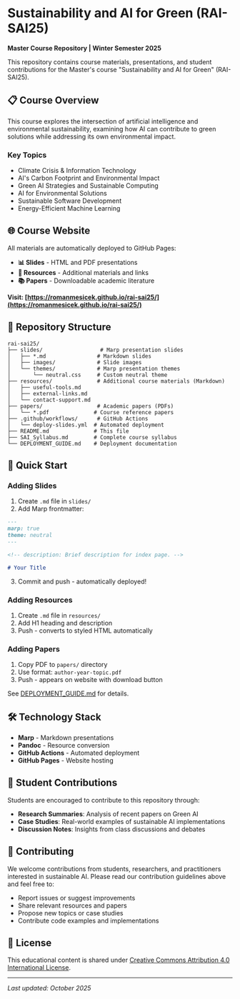 # Sustainability and AI for Green (RAI-SAI25)

**Master Course Repository | Winter Semester 2025**

This repository contains course materials, presentations, and student contributions for the Master's course "Sustainability and AI for Green" (RAI-SAI25).

## 📋 Course Overview

This course explores the intersection of artificial intelligence and environmental sustainability, examining how AI can contribute to green solutions while addressing its own environmental impact.

### Key Topics
- Climate Crisis & Information Technology
- AI's Carbon Footprint and Environmental Impact
- Green AI Strategies and Sustainable Computing
- AI for Environmental Solutions
- Sustainable Software Development
- Energy-Efficient Machine Learning

## 🌐 Course Website

All materials are automatically deployed to GitHub Pages:
- **📊 Slides** - HTML and PDF presentations
- **🔗 Resources** - Additional materials and links
- **📚 Papers** - Downloadable academic literature

**Visit: [https://romanmesicek.github.io/rai-sai25/](https://romanmesicek.github.io/rai-sai25/)**

## 📁 Repository Structure

```
rai-sai25/
├── slides/                  # Marp presentation slides
│   ├── *.md                # Markdown slides
│   ├── images/             # Slide images
│   └── themes/             # Marp presentation themes
│       └── neutral.css     # Custom neutral theme
├── resources/              # Additional course materials (Markdown)
│   ├── useful-tools.md
│   ├── external-links.md
│   └── contact-support.md
├── papers/                 # Academic papers (PDFs)
│   └── *.pdf              # Course reference papers
├── .github/workflows/      # GitHub Actions
│   └── deploy-slides.yml  # Automated deployment
├── README.md              # This file
├── SAI_Syllabus.md        # Complete course syllabus
└── DEPLOYMENT_GUIDE.md    # Deployment documentation
```

## 🚀 Quick Start

### Adding Slides
1. Create `.md` file in `slides/`
2. Add Marp frontmatter:
```markdown
---
marp: true
theme: neutral
---

<!-- description: Brief description for index page. -->

# Your Title
```
3. Commit and push - automatically deployed!

### Adding Resources
1. Create `.md` file in `resources/`
2. Add H1 heading and description
3. Push - converts to styled HTML automatically

### Adding Papers
1. Copy PDF to `papers/` directory
2. Use format: `author-year-topic.pdf`
3. Push - appears on website with download button

See [DEPLOYMENT_GUIDE.md](DEPLOYMENT_GUIDE.md) for details.

## 🛠️ Technology Stack

- **Marp** - Markdown presentations
- **Pandoc** - Resource conversion
- **GitHub Actions** - Automated deployment
- **GitHub Pages** - Website hosting

## 👥 Student Contributions

Students are encouraged to contribute to this repository through:

- **Research Summaries**: Analysis of recent papers on Green AI
- **Case Studies**: Real-world examples of sustainable AI implementations
- **Discussion Notes**: Insights from class discussions and debates

## 🤝 Contributing

We welcome contributions from students, researchers, and practitioners interested in sustainable AI. Please read our contribution guidelines above and feel free to:

- Report issues or suggest improvements
- Share relevant resources and papers
- Propose new topics or case studies
- Contribute code examples and implementations

## 📄 License

This educational content is shared under [Creative Commons Attribution 4.0 International License](https://creativecommons.org/licenses/by/4.0/).

---

*Last updated: October 2025*